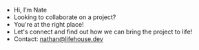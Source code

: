 - Hi, I’m Nate
- Looking to collaborate on a project?
- You're at the right place! 
- Let's connect and find out how we can bring the project to life!
- Contact: nathan@lifehouse.dev
<!---
vandenng/vandenng is a ✨ special ✨ repository because its `README.md` (this file) appears on your GitHub profile.
You can click the Preview link to take a look at your changes.
--->
